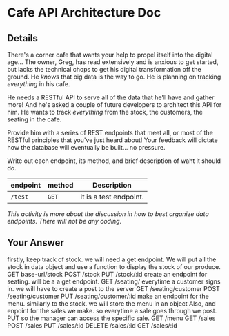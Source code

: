 # Cafe API Architecture Doc

## Details

There's a corner cafe that wants your help to propel itself into the digital age... The owner, Greg, has read extensively and is anxious to get started, but lacks the technical chops to get his digital transformation off the ground. He _knows_ that big data is the way to go. He is planning on tracking _everything_ in his cafe.

He needs a RESTful API to serve all of the data that he'll have and gather more! And he's asked a couple of future developers to architect this API for him. He wants to track _everything_ from the stock, the customers, the seating in the cafe.

Provide him with a series of REST endpoints that meet all, or most of the RESTful principles that you've just heard about! Your feedback will dictate how the database will eventually be built... no pressure.

Write out each endpoint, its method, and brief description of waht it should do.

| endpoint | method | Description            |
| -------- | ------ | ---------------------- |
| `/test`  | `GET`  | It is a test endpoint. |

_This activity is more about the discussion in how to best organize data endpoints. There will not be any coding._

## Your Answer

firstly, keep track of stock. we will need a get endpoint. We will put all the stock in data object and use a function to display the stock of our produce.
GET base-url/stock
POST /stock
PUT /stock/:id
create an endpoint for seating. will be a a get endpoint.
GET /seating/
everytime a customer signs in. we will have to create a post to the server
GET /seating/customer
POST /seating/customer
PUT /seating/customer/:id
make an endpoint for the menu. similarly to the stock. we will store the menu in an object
Also, and enpoint for the sales we make. so everytime a sale goes through we post. PUT so the manager can access the specific sale.
GET /menu
GET /sales
POST /sales
PUT /sales/:id
DELETE /sales/:id
GET /sales/:id
